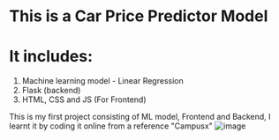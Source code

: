 # This is a Car Price Predictor Model
# It includes:
1. Machine learning model - Linear Regression
2. Flask (backend)
3. HTML, CSS and JS (For Frontend)

This is my first project consisting of ML model, Frontend and Backend, I learnt it by coding it online from a reference "Campusx"
![image](https://github.com/user-attachments/assets/19f599c9-56ec-4f39-9bdd-09ba54e6431e)
